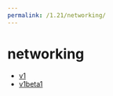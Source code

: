 ```yaml
---
permalink: /1.21/networking/
---
```


# networking



* [v1](v1/index.md)
* [v1beta1](v1beta1/index.md)